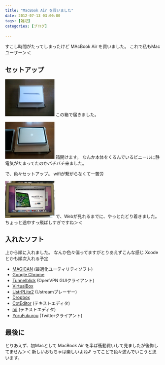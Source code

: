 ```yaml
---
title: "MacBook Air を買いました"
date: 2012-07-13 03:00:00
tags: [雑記]
categories: [ブログ]

---
```


すこし時間がたってしまったけど MAcBook Air を買いました。 これで私もMacユーザー＞＜

## セットアップ

[![この箱で届いた][1]][2] この箱で届きました。

 [1]: /images/2012_0708_mba_box.png
 [2]: /images/2012_0708_mba_box.jpg

[![ご開帳][3]][4] 箱開けます。 なんか本体をくるんでいるビニールに静電気がたまってたのかバチバチ来ました。

 [3]: /images/2012_0708_mba_box_open.png
 [4]: /images/2012_0708_mba_box_open.jpg

で、色々セットアップ。 wifiが繋がらなくて一苦労

[![デスクトップ(開いているページがMacBook Proなのはご愛嬌)][5]][6] で、Webが見れるまでに、やっとたどり着きました。 ちょっと途中すっ飛ばしすぎですね＞＜

 [5]: /images/2012_0708_mba_desktop.png
 [6]: /images/2012_0708_mba_desktop.jpg

## 入れたソフト

上から順に入れました。 なんか色々偏ってますがとりあえずこんな感じ Xcodeとかも順次入れる予定

  * [MAGICAN][7] (最適化ユーティリティソフト)
  * [Google Chrome][8]
  * [Tunnelblick][9] (OpenVPN GUIクライアント)
  * [VirtualBox][10]
  * [UstrPLite2][11] (Ustreamプレーヤー)
  * [Dropbox][12]
  * [CotEditor][13] (テキストエディタ)
  * [mi][14] (テキストエディタ)
  * [YoruFukurou][15] (Twitterクライアント)

 [7]: http://magicansoft.com/jp/magican.html
 [8]: http://www.google.co.jp/chrome/
 [9]: http://code.google.com/p/tunnelblick/
 [10]: https://www.virtualbox.org/
 [11]: http://ractis.rdy.jp/ustp/
 [12]: https://www.dropbox.com/
 [13]: http://sourceforge.jp/projects/coteditor/
 [14]: http://www.mimikaki.net/
 [15]: https://sites.google.com/site/yorufukurou/

## 最後に

とりあえず、初Macとして MacBook Air を半ば衝動買いして見ましたが後悔してません＞＜ 新しいおもちゃは楽しいよね♪ ってことで色々遊んでいこうと思います。
